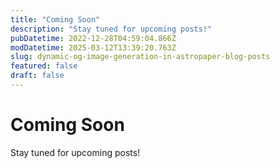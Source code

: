 ```yaml
---
title: "Coming Soon"
description: "Stay tuned for upcoming posts!"
pubDatetime: 2022-12-28T04:59:04.866Z
modDatetime: 2025-03-12T13:39:20.763Z
slug: dynamic-og-image-generation-in-astropaper-blog-posts
featured: false
draft: false
---
```


# Coming Soon

Stay tuned for upcoming posts!
